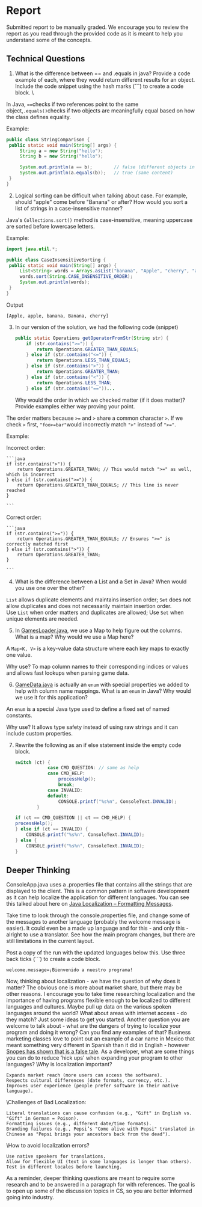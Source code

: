# Report

Submitted report to be manually graded. We encourage you to review the report as you read through the provided
code as it is meant to help you understand some of the concepts. 

## Technical Questions

1. What is the difference between == and .equals in java? Provide a code example of each, where they would return different results for an object. Include the code snippet using the hash marks (```) to create a code block.
\

In Java, ``==``checks if two references point to the same object,`.equals()`checks if two objects are meaningfully equal based on how the class defines equality.

Example:

   ```java
   public class StringComparison {
    public static void main(String[] args) {
        String a = new String("hello");
        String b = new String("hello");

        System.out.println(a == b);        // false (different objects in memory)
        System.out.println(a.equals(b));   // true (same content)
    }
   }
   ```

2. Logical sorting can be difficult when talking about case. For example, should "apple" come before "Banana" or after? How would you sort a list of strings in a case-insensitive manner?


Java's ``Collections.sort()`` method is case-insensitive, meaning uppercase are sorted before lowercase letters.

Example:

   ```java
   import java.util.*;

   public class CaseInsensitiveSorting {
    public static void main(String[] args) {
        List<String> words = Arrays.asList("banana", "Apple", "cherry", "apple", "Banana");
        words.sort(String.CASE_INSENSITIVE_ORDER);
        System.out.println(words);
    }
   }

   ```
Output

``[Apple, apple, banana, Banana, cherry]``


3. In our version of the solution, we had the following code (snippet)
    ```java
    public static Operations getOperatorFromStr(String str) {
        if (str.contains(">=")) {
            return Operations.GREATER_THAN_EQUALS;
        } else if (str.contains("<=")) {
            return Operations.LESS_THAN_EQUALS;
        } else if (str.contains(">")) {
            return Operations.GREATER_THAN;
        } else if (str.contains("<")) {
            return Operations.LESS_THAN;
        } else if (str.contains("=="))...
    ```
    Why would the order in which we checked matter (if it does matter)? Provide examples either way proving your point. 

The order matters because ``>=`` and ``>`` share a common character ``>``. If we check ``>`` first, ``"foo>=bar"``would incorrectly match ``">"`` instead of ``">="``.

Example:

Incorrect order:

    ```java
    if (str.contains(">")) {
        return Operations.GREATER_THAN; // This would match ">=" as well, which is incorrect
    } else if (str.contains(">=")) {
        return Operations.GREATER_THAN_EQUALS; // This line is never reached
    }

    ```

Correct order:

    ```java
    if (str.contains(">=")) {
        return Operations.GREATER_THAN_EQUALS; // Ensures ">=" is correctly matched first
    } else if (str.contains(">")) {
        return Operations.GREATER_THAN;
    }

    ```

4. What is the difference between a List and a Set in Java? When would you use one over the other? 

``List`` allows duplicate elements and maintains insertion order; ``Set`` does not allow duplicates and does not necessarily maintain insertion order.
\
Use ``List`` when order matters and duplicates are allowed; Use ``Set`` when unique elements are needed.


5. In [GamesLoader.java](src/main/java/student/GamesLoader.java), we use a Map to help figure out the columns. What is a map? Why would we use a Map here? 

A ``Map<K, V>`` is a key-value data structure where each key maps to exactly one value.

Why use? To map column names to their corresponding indices or values and allows fast lookups when parsing game data.


6. [GameData.java](src/main/java/student/GameData.java) is actually an `enum` with special properties we added to help with column name mappings. What is an `enum` in Java? Why would we use it for this application?

An ``enum`` is a special Java type used to define a fixed set of named constants.

Why use? It allows type safety instead of using raw strings and it can include custom properties.


7. Rewrite the following as an if else statement inside the empty code block.
    ```java
    switch (ct) {
                case CMD_QUESTION: // same as help
                case CMD_HELP:
                    processHelp();
                    break;
                case INVALID:
                default:
                    CONSOLE.printf("%s%n", ConsoleText.INVALID);
            }
    ``` 

    ```java
   if (ct == CMD_QUESTION || ct == CMD_HELP) {
    processHelp();
    } else if (ct == INVALID) {
        CONSOLE.printf("%s%n", ConsoleText.INVALID);
    } else {
        CONSOLE.printf("%s%n", ConsoleText.INVALID);
    }

    
    ```

## Deeper Thinking

ConsoleApp.java uses a .properties file that contains all the strings
that are displayed to the client. This is a common pattern in software development
as it can help localize the application for different languages. You can see this
talked about here on [Java Localization – Formatting Messages](https://www.baeldung.com/java-localization-messages-formatting).

Take time to look through the console.properties file, and change some of the messages to
another language (probably the welcome message is easier). It could even be a made up language and for this - and only this - alright to use a translator. See how the main program changes, but there are still limitations in 
the current layout. 

Post a copy of the run with the updated languages below this. Use three back ticks (```) to create a code block. 

```text
welcome.message=¡Bienvenido a nuestro programa!
```

Now, thinking about localization - we have the question of why does it matter? The obvious
one is more about market share, but there may be other reasons.  I encourage
you to take time researching localization and the importance of having programs
flexible enough to be localized to different languages and cultures. Maybe pull up data on the
various spoken languages around the world? What about areas with internet access - do they match? Just some ideas to get you started. Another question you are welcome to talk about - what are the dangers of trying to localize your program and doing it wrong? Can you find any examples of that? Business marketing classes love to point out an example of a car name in Mexico that meant something very different in Spanish than it did in English - however [Snopes has shown that is a false tale](https://www.snopes.com/fact-check/chevrolet-nova-name-spanish/).  As a developer, what are some things you can do to reduce 'hick ups' when expanding your program to other languages?
\Why is localization important?

    Expands market reach (more users can access the software).
    Respects cultural differences (date formats, currency, etc.).
    Improves user experience (people prefer software in their native language).

\Challenges of Bad Localization:

    Literal translations can cause confusion (e.g., "Gift" in English vs. "Gift" in German = Poison).
    Formatting issues (e.g., different date/time formats).
    Branding failures (e.g., Pepsi’s "Come alive with Pepsi" translated in Chinese as "Pepsi brings your ancestors back from the dead").

\How to avoid localization errors?

    Use native speakers for translations.
    Allow for flexible UI (text in some languages is longer than others).
    Test in different locales before launching.

As a reminder, deeper thinking questions are meant to require some research and to be answered in a paragraph for with references. The goal is to open up some of the discussion topics in CS, so you are better informed going into industry. 